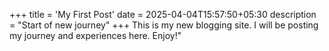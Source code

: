 +++
title = 'My First Post'
date = 2025-04-04T15:57:50+05:30
description = "Start of new journey"
+++
This is my new blogging site. I will be posting my journey and experiences here. Enjoy!"
